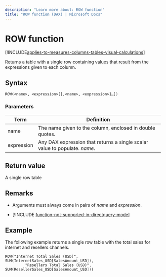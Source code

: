 ```yaml
---
description: "Learn more about: ROW function"
title: "ROW function (DAX) | Microsoft Docs"
---
```

# ROW function

[!INCLUDE[applies-to-measures-columns-tables-visual-calculations](includes/applies-to-measures-columns-tables-visual-calculations.md)]

Returns a table with a single row containing values that result from the expressions given to each column.  
  
## Syntax  
  
```dax
ROW(<name>, <expression>[[,<name>, <expression>]…])  
```
  
### Parameters  

|Term|Definition|  
|--------|--------------|  
|  name|  The name given to the column, enclosed in double quotes. |  
|  expression| Any DAX expression that returns a single scalar value to populate. *name*.  |

## Return value

A single row table  
  
## Remarks

- Arguments must always come in pairs of *name* and *expression*.

- [!INCLUDE [function-not-supported-in-directquery-mode](includes/function-not-supported-in-directquery-mode.md)]  
  
## Example

The following example returns a single row table with the total sales for internet and resellers channels.  
  
```dax
ROW("Internet Total Sales (USD)", SUM(InternetSales_USD[SalesAmount_USD]),  
         "Resellers Total Sales (USD)", SUM(ResellerSales_USD[SalesAmount_USD]))  
```
